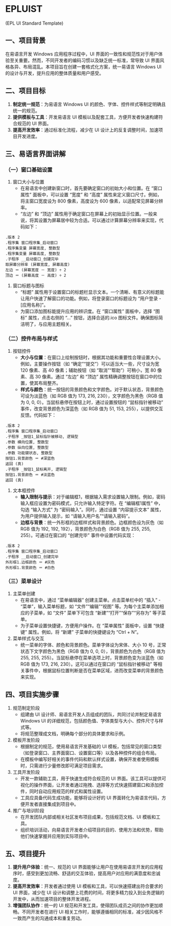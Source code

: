 # EPLUIST
(EPL UI Standard Template)

## 一、项目背景



在易语言开发 Windows 应用程序过程中，UI 界面的一致性和规范性对于用户体验至关重要。然而，不同开发者的编码习惯以及缺乏统一标准，常导致 UI 界面风格各异、布局混乱。本项目旨在创建一套格式化方案，统一易语言 Windows UI 的设计与开发，提升应用的整体质量和用户感受。

## 二、项目目标



1. **制定统一规范**：为易语言 Windows UI 的颜色、字体、控件样式等制定明确且统一的规范。
2. **提供模板与工具**：开发易语言 UI 模板以及配套工具，方便开发者快速构建符合规范的 UI 界面。
3. **提高开发效率**：通过标准化流程，减少在 UI 设计上的反复调整时间，加速项目开发进度。

## 三、易语言界面讲解

### （一）窗口基础设置



1. 窗口大小与位置
   - 在易语言中创建新窗口时，首先要确定窗口的初始大小和位置。在 “窗口属性” 面板中，可以设置 “宽度” 和 “高度” 属性来定义窗口尺寸。例如，将主窗口宽度设为 800 像素，高度设为 600 像素，以适配常见屏幕分辨率。
   - “左边” 和 “顶边” 属性用于确定窗口在屏幕上的初始显示位置。一般来说，将其设置为屏幕居中较为合适。可以通过计算屏幕分辨率来实现，代码如下：



```易语言
.版本 2
.程序集 窗口程序集_启动窗口
.程序集变量 屏幕宽度, 整数型
.程序集变量 屏幕高度, 整数型
.子程序 __启动窗口_创建完毕
取屏幕分辨率 (屏幕宽度, 屏幕高度)
左边 ＝ (屏幕宽度 － 宽度) ÷ 2
顶边 ＝ (屏幕高度 － 高度) ÷ 2
```



1. 窗口标题与图标
   - “标题” 属性用于设置窗口的标题栏显示文本。一个清晰、有意义的标题能让用户快速了解窗口的功能。例如，将登录窗口的标题设为 “用户登录 - [应用名称]”。
   - 为窗口添加图标能提升应用的辨识度。在 “窗口属性” 面板中，选择 “图标” 属性，点击右侧的 “…” 按钮，选择合适的.ico 图标文件。确保图标简洁明了，与应用主题相关。

### （二）控件布局与样式

1. 按钮控件
   - **大小与位置**：在窗口上绘制按钮时，根据其功能和重要性合理设置大小。例如，主要操作按钮（如 “确定”“提交”）可以适当大一些，尺寸设为宽 120 像素、高 40 像素；辅助按钮（如 “取消”“帮助”）可稍小，宽 80 像素、高 30 像素。通过 “左边” 和 “顶边” 属性精确调整按钮在窗口中的位置，使其布局整齐。
   - **样式与颜色**：统一按钮的背景颜色和文字颜色。对于默认状态，背景颜色可设为淡蓝色（如 RGB 值为 173, 216, 230），文字颜色为黑色（RGB 值为 0, 0, 0）。当鼠标悬停在按钮上时，通过设置按钮的 “鼠标指针被移动” 事件，改变背景颜色为深蓝色（如 RGB 值为 51, 153, 255），以提供交互反馈。代码如下：

```易语言
.版本 2
.程序集 窗口程序集_启动窗口
.子程序 _按钮1_鼠标指针被移动, 逻辑型
.参数 横向位置, 整数型
.参数 纵向位置, 整数型
.参数 功能键状态, 整数型
按钮1.背景颜色 ＝ #深蓝色
返回 (真)
.子程序 _按钮1_鼠标离开, 逻辑型
按钮1.背景颜色 ＝ #淡蓝色
返回 (真)
```



1. 文本框控件
   - **输入限制与提示**：对于编辑框1，根据输入需求设置输入限制。例如，密码输入框应设置为密码模式，只允许输入特定字符。在 “编辑框1属性” 中，勾选 “输入方式” 为 “密码输入”。同时，通过设置 “内容提示文本” 属性，为用户提供输入提示，如 “请输入用户名”“请输入密码”。
   - **边框与背景**：统一外形框的边框样式和背景颜色。边框颜色设为灰色（如 RGB 值为 192, 192, 192），背景颜色为白色（RGB 值为 255, 255, 255）。可通过在窗口的 “创建完毕” 事件中设置代码实现：

```易语言
.版本 2
.程序集 窗口程序集_启动窗口
.子程序 __启动窗口_创建完毕
外形框1.边框颜色 ＝ #灰色
外形框1.背景颜色 ＝ #白色
```

### （三）菜单设计



1. 主菜单创建
   - 在易语言中，通过 “菜单编辑器” 创建主菜单。点击菜单栏中的 “插入” - “菜单”，输入菜单标题，如 “文件”“编辑”“视图” 等。为每个主菜单添加相应的子菜单，如 “文件” 菜单下可包含 “新建”“打开”“保存”“另存为” 等子菜单。
   - 为子菜单设置快捷键，方便用户操作。在 “菜单属性” 面板中，设置 “快捷键” 属性。例如，将 “新建” 子菜单的快捷键设为 “Ctrl + N”。
2. 菜单样式与交互
   - 统一菜单的字体、颜色和背景颜色。菜单字体设为宋体、大小 10 号，正常状态下文字颜色为黑色（RGB 值为 0, 0, 0），背景颜色为白色（RGB 值为 255, 255, 255）。当鼠标悬停在菜单选项上时，背景颜色变为淡蓝色（如 RGB 值为 173, 216, 230）。这可以通过在窗口的 “鼠标指针被移动” 等相关事件中，根据鼠标位置判断是否在菜单区域，进而改变菜单的背景颜色来实现。

## 四、项目实施步骤



1. 规范制定阶段
   - 组建由 UI 设计师、易语言开发人员组成的团队，共同讨论并制定易语言 Windows UI 的详细规范，包括颜色值、字体类型与大小、控件尺寸与样式等。
   - 将规范整理成文档，明确每个部分的具体要求和示例。
2. 模板开发阶段
   - 根据制定的规范，使用易语言开发基础的 UI 模板，包括常见的窗口类型（如登录窗口、主界面窗口、设置窗口等）以及各种控件的组合布局。
   - 在模板中编写好相关的事件代码和默认样式设置，确保开发者使用模板时，只需进行少量修改即可满足项目需求。
3. 工具开发阶段
   - 开发一款辅助工具，用于快速生成符合规范的 UI 界面。该工具可以提供可视化的操作界面，让开发者通过拖拽、选择等方式快速搭建窗口和添加控件，同时自动应用规范的样式和属性设置。
   - 工具应具备代码生成功能，能够将设计好的 UI 界面转化为易语言代码，方便开发者直接集成到项目中。
4. 推广与培训阶段
   - 在开发团队内部或相关社区发布项目成果，包括规范文档、UI 模板和工具。
   - 组织培训活动，向易语言开发者介绍项目的目的、使用方法和优势，帮助他们快速掌握并应用到实际项目中。

## 五、项目提升



1. **提升用户体验**：统一、规范的 UI 界面能够让用户在使用易语言开发的应用程序时，感受到更加流畅、舒适的交互体验，提高用户对应用的满意度和忠诚度。
2. **提高开发效率**：开发者通过使用 UI 模板和工具，可以快速搭建出符合要求的 UI 界面，减少在 UI 设计和调整上花费的时间，将更多精力投入到业务逻辑的开发中，从而加速项目的整体开发进程。
3. **增强团队协作**：统一的 UI 规范和开发工具，使得团队成员之间的协作更加顺畅。不同开发者在进行 UI 相关工作时，能够遵循相同的标准，减少因风格不一致而产生的沟通成本和重复劳动。